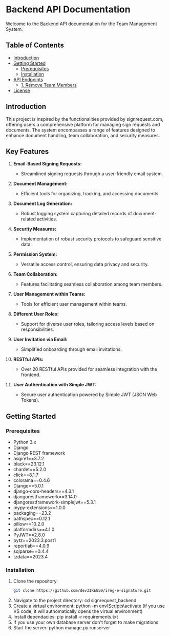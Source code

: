 # Backend API Documentation

Welcome to the Backend API documentation for the Team Management System.

## Table of Contents

- [Introduction](#introduction)
- [Getting Started](#getting-started)
  - [Prerequisites](#prerequisites)
  - [Installation](#installation)
- [API Endpoints](#api-endpoints)
  - [1. Remove Team Members](#1-remove-team-members)
- [License](#license)

## Introduction

This project is inspired by the functionalities provided by signrequest.com, offering users a comprehensive platform for managing sign requests and documents. The system encompasses a range of features designed to enhance document handling, team collaboration, and security measures.

## Key Features

1. **Email-Based Signing Requests:**

   - Streamlined signing requests through a user-friendly email system.

2. **Document Management:**

   - Efficient tools for organizing, tracking, and accessing documents.

3. **Document Log Generation:**

   - Robust logging system capturing detailed records of document-related activities.

4. **Security Measures:**

   - Implementation of robust security protocols to safeguard sensitive data.

5. **Permission System:**

   - Versatile access control, ensuring data privacy and security.

6. **Team Collaboration:**

   - Features facilitating seamless collaboration among team members.

7. **User Management within Teams:**

   - Tools for efficient user management within teams.

8. **Different User Roles:**

   - Support for diverse user roles, tailoring access levels based on responsibilities.

9. **User Invitation via Email:**

   - Simplified onboarding through email invitations.

10. **RESTful APIs:**

    - Over 20 RESTful APIs provided for seamless integration with the frontend.

11. **User Authentication with Simple JWT:**
    - Secure user authentication powered by Simple JWT (JSON Web Tokens).

## Getting Started

### Prerequisites

- Python 3.x
- Django
- Django REST framework
- asgiref==3.7.2
- black==23.12.1
- chardet==5.2.0
- click==8.1.7
- colorama==0.4.6
- Django==5.0.1
- django-cors-headers==4.3.1
- djangorestframework==3.14.0
- djangorestframework-simplejwt==5.3.1
- mypy-extensions==1.0.0
- packaging==23.2
- pathspec==0.12.1
- pillow==10.2.0
- platformdirs==4.1.0
- PyJWT==2.8.0
- pytz==2023.3.post1
- reportlab==4.0.9
- sqlparse==0.4.4
- tzdata==2023.4

### Installation

1. Clone the repository:
   ```bash
   git clone https://github.com/dev3IREG50/ireg-e-signature.git
   ```
2. Navigate to the project directory:
   cd signrequest_backend
3. Create a virtual environment:
   python -m env\Scripts\activate (if you use VS code, it will authomatically opens the virtual environment)
4. Install dependacies:
   pip install -r requirements.txt
5. If you use your own database server don't forget to make migrations
6. Start the server:
   python manage.py runserver
